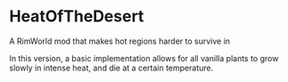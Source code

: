 # HeatOfTheDesert
A RimWorld mod that makes hot regions harder to survive in

In this version, a basic implementation allows for all vanilla plants to grow slowly in intense heat, and die at a certain temperature.

